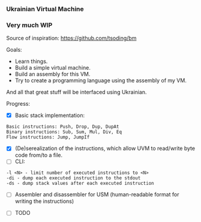 
### Ukrainian Virtual Machine  
### Very much WIP

Source of inspiration: https://github.com/tsoding/bm

Goals:  
- Learn things.  
- Build a simple virtual machine.  
- Build an assembly for this VM.  
- Try to create a programming language using the assembly of my VM.

And all that great stuff will be interfaced using Ukrainian.

Progress:

- [x] Basic stack implementation:  
```  
Basic instructions: Push, Drop, Dup, DupAt  
Binary instructions: Sub, Sum, Mul, Div, Eq  
Flow instructions: Jump, JumpIf  
```

- [x] (De)serealization of the instructions, which allow UVM to read/write byte code from/to a file.  
- [ ] CLI:  
```  
-l <N> - limit number of executed instructions to <N>  
-di - dump each executed instruction to the stdout  
-ds - dump stack values after each executed instruction  
```

- [ ] Assembler and disassembler for USM (human-readable format for writing the instructions)

- [ ] TODO

